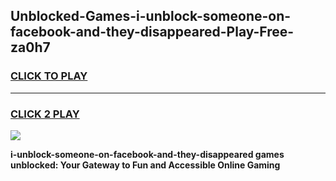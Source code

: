 
## Unblocked-Games-i-unblock-someone-on-facebook-and-they-disappeared-Play-Free-za0h7
<h3>
<a href="https://premium76.site?title=i-unblock-someone-on-facebook-and-they-disappeared&ref=21A">CLICK TO PLAY</a></h3>
<hr>

<h3>
<a href="https://premium76.site?title=i-unblock-someone-on-facebook-and-they-disappeared&ref=21A">CLICK 2 PLAY</a>
  
</h3>

<a href="https://premium76.site?title=i-unblock-someone-on-facebook-and-they-disappeared&ref=21A"><img src="https://clearcache.store/games.png"></a>


**i-unblock-someone-on-facebook-and-they-disappeared games unblocked: Your Gateway to Fun and Accessible Online Gaming**

